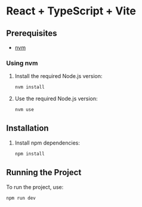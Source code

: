 # React + TypeScript + Vite

## Prerequisites

- [nvm](https://github.com/nvm-sh/nvm#installing-and-updating)


### Using nvm

1. Install the required Node.js version:
    ```sh
    nvm install
    ```

2. Use the required Node.js version:
    ```sh
    nvm use
    ```

## Installation

1. Install npm dependencies:
    ```sh
    npm install
    ```

## Running the Project

To run the project, use:
```sh
npm run dev
